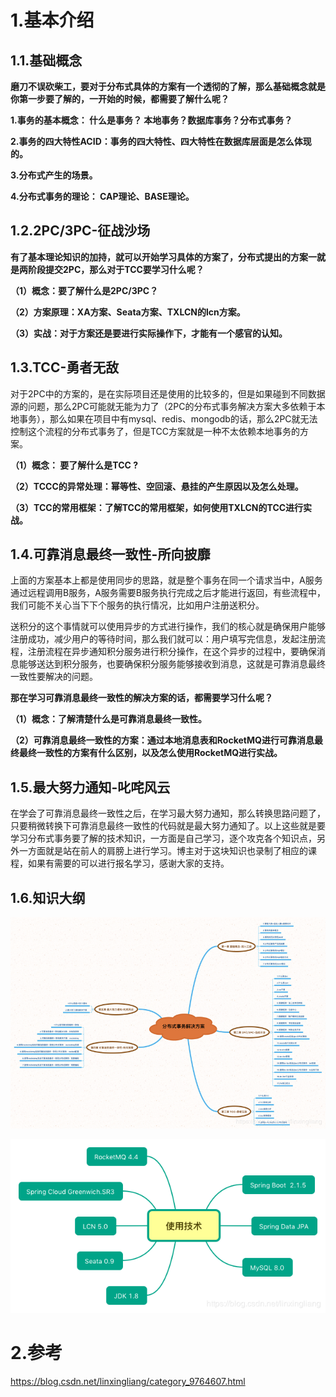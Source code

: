 # 1.基本介绍

## 1.1.**基础概念**

**磨刀不误砍柴工，要对于分布式具体的方案有一个透彻的了解，那么基础概念就是你第一步要了解的，一开始的时候，都需要了解什么呢？**

**1.事务的基本概念： 什么是事务？ 本地事务？数据库事务？分布式事务？**

**2.事务的四大特性ACID：事务的四大特性、四大特性在数据库层面是怎么体现的。**

**3.分布式产生的场景。**

**4.分布式事务的理论： CAP理论、BASE理论。**

## 1.2.**2PC/3PC-征战沙场**

**有了基本理论知识的加持，就可以开始学习具体的方案了，分布式提出的方案一就是两阶段提交2PC，那么对于TCC要学习什么呢？**

**（1）概念：要了解什么是2PC/3PC？**

**（2）方案原理：XA方案、Seata方案、TXLCN的lcn方案。**

**（3）实战：对于方案还是要进行实际操作下，才能有一个感官的认知。**

## 1.3.**TCC-勇者无敌**

对于2PC中的方案的，是在实际项目还是使用的比较多的，但是如果碰到不同数据源的问题，那么2PC可能就无能为力了（2PC的分布式事务解决方案大多依赖于本地事务），那么如果在项目中有mysql、redis、mongodb的话，那么2PC就无法控制这个流程的分布式事务了，但是TCC方案就是一种不太依赖本地事务的方案。

**（1）概念： 要了解什么是TCC ?**

**（2）TCCC的异常处理：幂等性、空回滚、悬挂的产生原因以及怎么处理。**

**（3）TCC的常用框架：了解TCC的常用框架，如何使用TXLCN的TCC进行实战。**

## 1.4.**可靠消息最终一致性-所向披靡**

上面的方案基本上都是使用同步的思路，就是整个事务在同一个请求当中，A服务通过远程调用B服务，A服务需要B服务执行完成之后才能进行返回，有些流程中，我们可能不关心当下下个服务的执行情况，比如用户注册送积分。

送积分的这个事情就可以使用异步的方式进行操作，我们的核心就是确保用户能够注册成功，减少用户的等待时间，那么我们就可以：用户填写完信息，发起注册流程，注册流程在异步通知积分服务进行积分操作，在这个异步的过程中，要确保消息能够送达到积分服务，也要确保积分服务能够接收到消息，这就是可靠消息最终一致性要解决的问题。

**那在学习可靠消息最终一致性的解决方案的话，都需要学习什么呢？**

**（1）概念：了解清楚什么是可靠消息最终一致性。**

**（2）可靠消息最终一致性的方案：通过本地消息表和RocketMQ进行可靠消息最终最终一致性的方案有什么区别，以及怎么使用RocketMQ进行实战。**

## 1.5.**最大努力通知-叱咤风云**

在学会了可靠消息最终一致性之后，在学习最大努力通知，那么转换思路问题了，只要稍微转换下可靠消息最终一致性的代码就是最大努力通知了。以上这些就是要学习分布式事务要了解的技术知识，一方面是自己学习，逐个攻克各个知识点，另外一方面就是站在前人的肩膀上进行学习。博主对于这块知识也录制了相应的课程，如果有需要的可以进行报名学习，感谢大家的支持。

## 1.6.知识大纲

![](/static/image/20200331151426282.png)

![](/static/image/20200331151439275.png)

# 2.参考
https://blog.csdn.net/linxingliang/category_9764607.html

